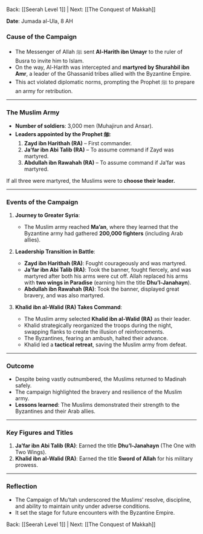 Back: [[Seerah Level 1]] | Next: [[The Conquest of Makkah]]

**Date**: Jumada al-Ula, 8 AH  

### **Cause of the Campaign**  
- The Messenger of Allah ﷺ sent **Al-Harith ibn Umayr** to the ruler of Busra to invite him to Islam.  
- On the way, Al-Harith was intercepted and **martyred by Shurahbil ibn Amr**, a leader of the Ghassanid tribes allied with the Byzantine Empire.  
- This act violated diplomatic norms, prompting the Prophet ﷺ to prepare an army for retribution.

---

### **The Muslim Army**  
- **Number of soldiers**: 3,000 men (Muhajirun and Ansar).  
- **Leaders appointed by the Prophet ﷺ**:  
  1. **Zayd ibn Harithah (RA)** – First commander.  
  2. **Ja’far ibn Abi Talib (RA)** – To assume command if Zayd was martyred.  
  3. **Abdullah ibn Rawahah (RA)** – To assume command if Ja’far was martyred.  

If all three were martyred, the Muslims were to **choose their leader.**

---

### **Events of the Campaign**  
1. **Journey to Greater Syria**:  
   - The Muslim army reached **Ma’an**, where they learned that the Byzantine army had gathered **200,000 fighters** (including Arab allies).  

2. **Leadership Transition in Battle**:  
   - **Zayd ibn Harithah (RA)**: Fought courageously and was martyred.  
   - **Ja’far ibn Abi Talib (RA)**: Took the banner, fought fiercely, and was martyred after both his arms were cut off. Allah replaced his arms with **two wings in Paradise** (earning him the title **Dhu’l-Janahayn**).  
   - **Abdullah ibn Rawahah (RA)**: Took the banner, displayed great bravery, and was also martyred.

3. **Khalid ibn al-Walid (RA) Takes Command**:  
   - The Muslim army selected **Khalid ibn al-Walid (RA)** as their leader.  
   - Khalid strategically reorganized the troops during the night, swapping flanks to create the illusion of reinforcements.  
   - The Byzantines, fearing an ambush, halted their advance.  
   - Khalid led a **tactical retreat**, saving the Muslim army from defeat.

---

### **Outcome**  
- Despite being vastly outnumbered, the Muslims returned to Madinah safely.  
- The campaign highlighted the bravery and resilience of the Muslim army.  
- **Lessons learned**: The Muslims demonstrated their strength to the Byzantines and their Arab allies.

---

### **Key Figures and Titles**  
1. **Ja’far ibn Abi Talib (RA)**: Earned the title **Dhu’l-Janahayn** (The One with Two Wings).  
2. **Khalid ibn al-Walid (RA)**: Earned the title **Sword of Allah** for his military prowess.

---

### **Reflection**  
- The Campaign of Mu’tah underscored the Muslims’ resolve, discipline, and ability to maintain unity under adverse conditions.  
- It set the stage for future encounters with the Byzantine Empire.  

Back: [[Seerah Level 1]] | Next: [[The Conquest of Makkah]]
